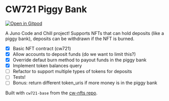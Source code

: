 # CW721 Piggy Bank

[![Open in Gitpod](https://gitpod.io/button/open-in-gitpod.svg)](https://gitpod.io/#https://github.com/CosmosContracts/code-and-chill)

A Juno Code and Chill project! Supports NFTs that can hold deposits (like a piggy bank), deposits can be withdrawn if the NFT is burned.

- [x] Basic NFT contract (cw721)
- [x] Allow accounts to deposit funds (do we want to limit this?)
- [x] Override defaut burn method to payout funds in the piggy bank
- [x] Implement token balances query
- [ ] Refactor to support multiple types of tokens for deposits
- [ ] Tests!
- [ ] Bonus: return different token_uris if more money is in the piggy bank

Built with `cw721-base` from the [cw-nfts repo](https://github.com/cosmwasm/cw-nfts).

